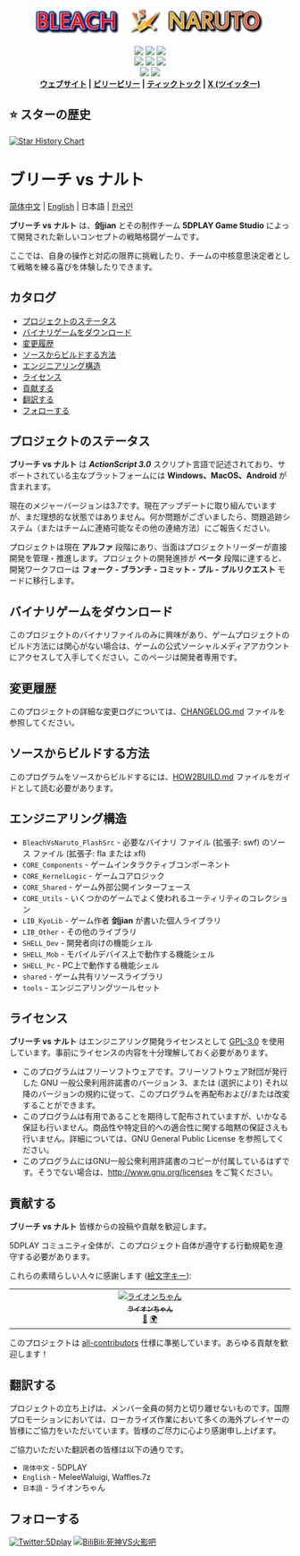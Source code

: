 <p align = "center">
<a href  = "https://bvn-sports.com/"><img src = "title.png" /></a>
</p>

<p align = "center">
<img src = "https://img.shields.io/github/stars/5DPLAY-Game-Studio/BleachVsNaruto" />
<img src = "https://img.shields.io/github/forks/5DPLAY-Game-Studio/BleachVsNaruto" />
<img src = "https://img.shields.io/github/followers/5DPLAY-Game-Studio" />
<br />
<img src = "https://img.shields.io/github/contributors/5DPLAY-Game-Studio/BleachVsNaruto" />
<img src = "https://img.shields.io/github/created-at/5DPLAY-Game-Studio/BleachVsNaruto" />
<img src = "https://img.shields.io/github/license/5DPLAY-Game-Studio/BleachVsNaruto" />
<br />
<img src = "https://img.shields.io/github/languages/top/5DPLAY-Game-Studio/BleachVsNaruto" />
<img src = "https://img.shields.io/github/v/tag/5DPLAY-Game-Studio/BleachVsNaruto" />
<br />
<strong>
<a href = "https://bvn-sports.com/">ウェブサイト</a> |
<a href = "https://space.bilibili.com/1340107883">ビリービリー</a> |
<a href = "https://www.douyin.com/user/MS4wLjABAAAAJ2UeSAz7T6qx7XSSL70IgfuMsZZaxOIvPIL3Zdvmk8rSAoBfNfngGx7Zy2jFSnYj">ティックトック</a> |
<a href = "https://x.com/5Dplay">X (ツイッター)</a>
</strong>
</p>

## ⭐ スターの歴史 <!-- omit in toc -->

[![Star History Chart](https://api.star-history.com/svg?repos=5DPLAY-Game-Studio/BleachVsNaruto,5DPLAY-Game-Studio/BleachVsNaruto_FlashSrc&type=Date)](https://www.star-history.com/#5DPLAY-Game-Studio/BleachVsNaruto&5DPLAY-Game-Studio/BleachVsNaruto_FlashSrc&Date)

# ブリーチ vs ナルト <!-- omit in toc -->

[简体中文](README.md) | [English](README_en.md) | 日本語 | [한국인](README_ko.md)

**ブリーチ vs ナルト** は、**剑jian** とその制作チーム **5DPLAY Game Studio** によって開発された新しいコンセプトの戦略格闘ゲームです。

ここでは、自身の操作と対応の限界に挑戦したり、チームの中核意思決定者として戦略を練る喜びを体験したりできます。

## カタログ <!-- omit in toc -->

- [プロジェクトのステータス](#プロジェクトのステータス)
- [バイナリゲームをダウンロード](#バイナリゲームをダウンロード)
- [変更履歴](#変更履歴)
- [ソースからビルドする方法](#ソースからビルドする方法)
- [エンジニアリング構造](#エンジニアリング構造)
- [ライセンス](#ライセンス)
- [貢献する](#貢献する)
- [翻訳する](#翻訳する)
- [フォローする](#フォローする)

## プロジェクトのステータス

**ブリーチ vs ナルト** は ***ActionScript 3.0*** スクリプト言語で記述されており、サポートされている主なプラットフォームには **Windows、MacOS、Android** が含まれます。

現在のメジャーバージョンは3.7です。現在アップデートに取り組んでいますが、まだ理想的な状態ではありません。何か問題がございましたら、問題追跡システム（またはチームに連絡可能なその他の連絡方法）にご報告ください。

プロジェクトは現在 **アルファ** 段階にあり、当面はプロジェクトリーダーが直接開発を管理・推進します。プロジェクトの開発進捗が **ベータ** 段階に達すると、開発ワークフローは **フォーク - ブランチ - コミット - プル - プルリクエスト** モードに移行します。

## バイナリゲームをダウンロード

このプロジェクトのバイナリファイルのみに興味があり、ゲームプロジェクトのビルド方法には関心がない場合は、ゲームの公式ソーシャルメディアアカウントにアクセスして入手してください。このページは開発者専用です。

## 変更履歴

このプロジェクトの詳細な変更ログについては、[CHANGELOG.md](CHANGELOG.md) ファイルを参照してください。

## ソースからビルドする方法

このプログラムをソースからビルドするには、[HOW2BUILD.md](HOW2BUILD.md) ファイルをガイドとして読む必要があります。

## エンジニアリング構造

- `BleachVsNaruto_FlashSrc` - 必要なバイナリ ファイル (拡張子: swf) のソース ファイル (拡張子: fla または xfl)
- `CORE_Components` - ゲームインタラクティブコンポーネント
- `CORE_KernelLogic` - ゲームコアロジック
- `CORE_Shared` - ゲーム外部公開インターフェース
- `CORE_Utils` - いくつかのゲームでよく使われるユーティリティのコレクション
- `LIB_KyoLib` - ゲーム作者 **剑jian** が書いた個人ライブラリ
- `LIB_Other` - その他のライブラリ
- `SHELL_Dev` - 開発者向けの機能シェル
- `SHELL_Mob` - モバイルデバイス上で動作する機能シェル
- `SHELL_Pc` - PC上で動作する機能シェル
- `shared` - ゲーム共有リソースライブラリ
- `tools` - エンジニアリングツールセット

## ライセンス

**ブリーチ vs ナルト** はエンジニアリング開発ライセンスとして [GPL-3.0] を使用しています。事前にライセンスの内容を十分理解しておく必要があります。

- このプログラムはフリーソフトウェアです。フリーソフトウェア財団が発行した GNU 一般公衆利用許諾書のバージョン 3、または (選択により) それ以降のバージョンの規約に従って、このプログラムを再配布および/または改変することができます。
- このプログラムは有用であることを期待して配布されていますが、いかなる保証も行いません。商品性や特定目的への適合性に関する暗黙の保証さえも行いません。詳細については、GNU General Public License を参照してください。
- このプログラムにはGNU一般公衆利用許諾書のコピーが付属しているはずです。そうでない場合は、<http://www.gnu.org/licenses> をご覧ください。

## 貢献する

**ブリーチ vs ナルト** 皆様からの投稿や貢献を歓迎します。

5DPLAY コミュニティ全体が、このプロジェクト自体が遵守する行動規範を遵守する必要があります。

これらの素晴らしい人々に感謝します ([絵文字キー](https://allcontributors.org/docs/en/emoji-key)):

<!-- ALL-CONTRIBUTORS-LIST:START - Do not remove or modify this section -->
<!-- prettier-ignore-start -->
<!-- markdownlint-disable -->
<table>
  <tbody>
    <tr>
      <td align="center" valign="top" width="14.28%"><a href="https://github.com/raionchanqwq"><img src="https://avatars.githubusercontent.com/u/214450127?v=4?s=100" width="100px;" alt="ライオンちゃん"/><br /><sub><b>ライオンちゃん</b></sub></a><br /><a href="https://github.com/5DPLAY-Game-Studio/BleachVsNaruto/commits?author=raionchanqwq" title="Documentation">📖</a> <a href="#translation-raionchanqwq" title="Translation">🌍</a></td>
    </tr>
  </tbody>
</table>

<!-- markdownlint-restore -->
<!-- prettier-ignore-end -->

<!-- ALL-CONTRIBUTORS-LIST:END -->

このプロジェクトは [all-contributors](https://github.com/all-contributors/all-contributors) 仕様に準拠しています。あらゆる貢献を歓迎します！

## 翻訳する

プロジェクトの立ち上げは、メンバー全員の努力と切り離せないものです。国際プロモーションにおいては、ローカライズ作業において多くの海外プレイヤーの皆様にご協力をいただいています。皆様のご尽力に心より感謝申し上げます。

ご協力いただいた翻訳者の皆様は以下の通りです。

- `简体中文` - 5DPLAY
- `English` - MeleeWaluigi, Waffles.7z
- `日本語` - ライオンちゃん

## フォローする

[![Twitter:5Dplay](https://img.shields.io/twitter/follow/5Dplay)](https://x.com/5DPLAY) [![BiliBili:死神VS火影吧](https://badgen.net/badge/BiliBili/死神VS火影吧/)](https://space.bilibili.com/1340107883)

[GPL-3.0]: https://www.gnu.org/licenses/gpl-3.0.html
